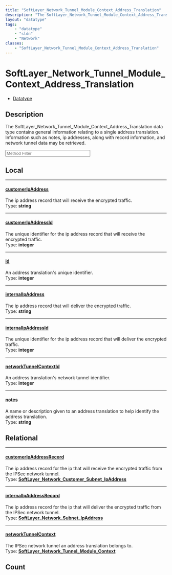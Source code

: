 ```yaml
---
title: "SoftLayer_Network_Tunnel_Module_Context_Address_Translation"
description: "The SoftLayer_Network_Tunnel_Module_Context_Address_Translation data type contains general information relating to a sin... "
layout: "datatype"
tags:
    - "datatype"
    - "sldn"
    - "Network"
classes:
    - "SoftLayer_Network_Tunnel_Module_Context_Address_Translation"
---
```


# SoftLayer_Network_Tunnel_Module_Context_Address_Translation
<div id='service-datatype'>
    <ul id='sldn-reference-tabs'>
        <li id='datatype'> <a href='/reference/datatypes/SoftLayer_Network_Tunnel_Module_Context_Address_Translation' >Datatype</a></li>
    </ul>
</div>

## Description 
The SoftLayer_Network_Tunnel_Module_Context_Address_Translation data type contains general information relating to a single address translation. Information such as notes, ip addresses, along with record information, and network tunnel data may be retrieved. 





<!-- Service Filer BEGIN -->
<div class="view-filters">
        <div class="clearfix">
            <div class="search-input-box">
                <input placeholder="Method Filter" onkeyup="titleSearch(inputId='prop-input', divId='properties', elementClass='prop-row')" 
                    type="text" id="prop-input" value="" size="30" maxlength="128" class="form-text">
            </div>
        </div>
</div>
<!-- Service Filer END -->

<div id="properties" class="content">
<div id="localProperties" class="prop-content" >

## Local
-----
[customerIpAddress]: #customeripaddress
#### [customerIpAddress]
The ip address record that will receive the encrypted traffic.  
<span class="type-label">Type: </span>**string**

-----
[customerIpAddressId]: #customeripaddressid
#### [customerIpAddressId]
The unique identifier for the ip address record that will receive the encrypted traffic.  
<span class="type-label">Type: </span>**integer**

-----
[id]: #id
#### [id]
An address translation's unique identifier.  
<span class="type-label">Type: </span>**integer**

-----
[internalIpAddress]: #internalipaddress
#### [internalIpAddress]
The ip address record that will deliver the encrypted traffic.  
<span class="type-label">Type: </span>**string**

-----
[internalIpAddressId]: #internalipaddressid
#### [internalIpAddressId]
The unique identifier for the ip address record that will deliver the encrypted traffic.  
<span class="type-label">Type: </span>**integer**

-----
[networkTunnelContextId]: #networktunnelcontextid
#### [networkTunnelContextId]
An address translation's network tunnel identifier.  
<span class="type-label">Type: </span>**integer**

-----
[notes]: #notes
#### [notes]
A name or description given to an address translation to help identify the address translation.  
<span class="type-label">Type: </span>**string**

</div>
<!-- LOCAL PROPERTY END -->

<div id="relationalProperties"  class="prop-content" >

## Relational
-----
[customerIpAddressRecord]: #customeripaddressrecord
#### [customerIpAddressRecord]
The ip address record for the ip that will receive the encrypted traffic from the IPSec network tunnel.  
<span class="type-label">Type: </span>**<a href='/reference/datatypes/SoftLayer_Network_Customer_Subnet_IpAddress'>SoftLayer_Network_Customer_Subnet_IpAddress </a>**

-----
[internalIpAddressRecord]: #internalipaddressrecord
#### [internalIpAddressRecord]
The ip address record for the ip that will deliver the encrypted traffic from the IPSec network tunnel.  
<span class="type-label">Type: </span>**<a href='/reference/datatypes/SoftLayer_Network_Subnet_IpAddress'>SoftLayer_Network_Subnet_IpAddress </a>**

-----
[networkTunnelContext]: #networktunnelcontext
#### [networkTunnelContext]
The IPSec network tunnel an address translation belongs to.  
<span class="type-label">Type: </span>**<a href='/reference/datatypes/SoftLayer_Network_Tunnel_Module_Context'>SoftLayer_Network_Tunnel_Module_Context </a>**


## Count
</div>


